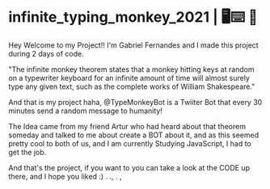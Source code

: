 # infinite_typing_monkey_2021 | 🖥️⌨️ 🐒

Hey Welcome to my Project!! I'm Gabriel Fernandes and I made this project during 2 days of code.

"The infinite monkey theorem states that a monkey hitting keys at random on a typewriter keyboard for an infinite amount of time
              will almost surely type any given text, such as the complete works of William Shakespeare."
              
              
And that is my project haha, @TypeMonkeyBot is a Twiiter Bot that every 30 minutes send a random message to humanity!

The Idea came from my friend Artur who had heard about that theorem someday and talked to me about create a BOT about it, 
and as this seemed pretty cool to both of us, and I am currently Studying JavaScript, I had to get the job.

And that's the project, if you want to you can take a look at the CODE up there, and I hope you liked :) .
.,
.
,
